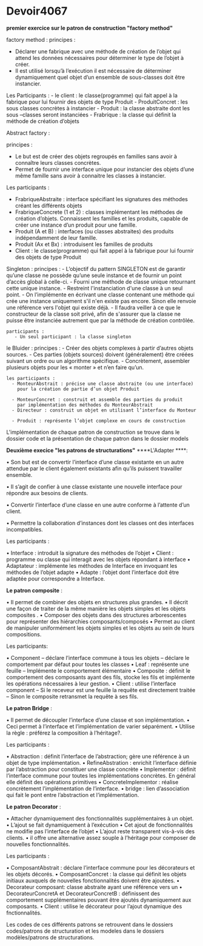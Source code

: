 # Devoir4067
**premier exercice sur le patron de construction "factory method"**

factory method :
principes :
  - Déclarer une fabrique avec une méthode de création de l’objet qui attend
    les données nécessaires pour déterminer le type de l’objet à créer.
  - Il est utilisé lorsqu’à l’exécution il est nécessaire de déterminer
    dynamiquement quel objet d’un ensemble de sous-classes doit être
    instancier.

  Les Participants : 
    - le client : le classe(programme) qui fait appel à la fabrique pour lui
      fournir des objets de type Produit
    - ProduitConcret : les sous classes concrètes à instancier
    - Produit : la classe abstraite dont les sous –classes seront instanciées
    - Frabrique : la classe qui définit la méthode de création d’objets

Abstract factory : 

principes :

  - Le but est de créer des objets regroupés en familles sans avoir à
    connaître leurs classes concrètes.
  - Permet de fournir une interface unique pour instancier des objets
    d’une même famille sans avoir à connaitre les classes à instancier.

Les participants : 
  - FrabriqueAbstraite : interface spécifiant les signatures des méthodes
    créant les différents objets
  - FrabriqueConcrete (1 et 2) : classes implémentant les méthodes de
    création d’objets. Connaissent les familles et les produits, capable de
    créer une instance d’un produit pour une famille.
  - Produit (A et B) : interfaces (ou classes abstraites) des produits
    indépendamment de leur famille.
  - Produit (Ax et Bx) : introduisent les familles de produits
  - Client : le classe(programme) qui fait appel à la fabrique pour lui
    fournir des objets de type Produit

 Singleton :
    principes : 
     - L’objectif du pattern SINGLETON est de garantir qu’une classe ne
       possède qu’une seule instance et de fournir un point d’accès global à
       celle-ci.
     - Fourni une méthode de classe unique retournant cette unique instance.
     - Restreint l'instanciation d'une classe à un seul point.
     - On l’implémente en écrivant une classe contenant une méthode qui
       crée une instance uniquement s'il n'en existe pas encore. Sinon elle
       renvoie une référence vers l'objet qui existe déjà.
     - Il faudra veiller à ce que le constructeur de la classe soit privé, afin de
       s'assurer que la classe ne puisse être instanciée autrement que par la
       méthode de création contrôlée.  

    participants : 
       - Un seul participant : la classe singleton
le Bluider :
    principes :
      - Créer des objets complexes à partir d’autres objets sources.
      - Ces parties (objets sources) doivent (généralement) être créées
        suivant un ordre ou un algorithme spécifique.
      - Concrètement, assembler plusieurs objets pour les « monter » et
        n’en faire qu’un.  

    les participants :
      - MonteurAbstrait : précise une classe abstraite (ou une interface)
        pour la création de partie d’un objet Produit

      - MonteurConcret : construit et assemble des parties du produit
        par implémentation des méthodes du MonteurAbstrait  
      - Directeur : construit un objet en utilisant l’interface du Monteur

      - Produit : représente l’objet complexe en cours de construction
L'implémentation de chaque patron de construction se trouve dans le dossier code et la présentation de chaque patron dans le dossier models      

**Deuxième execice "les patrons de structurations"**
****L'Adapter ****:

• Son but est de convertir l’interface d’une classe existante en un
  autre attendue par le client également existants afin qu’ils
  puissent travailler ensemble.
  
• Il s’agit de confier à une classe existante une nouvelle interface
  pour répondre aux besoins de clients.
  
• Convertir l’interface d’une classe en une autre conforme à
  l’attente d’un client.
  
• Permettre la collaboration d’instances dont les classes ont des
  interfaces incompatibles.

Les participants :

• Interface : introduit la signature des méthodes de l’objet
• Client : programme ou classe qui interagit avec les objets
  répondant à interface
• Adaptateur : implémente les méthodes de Interface en
  invoquant les méthodes de l’objet adapte
• Adapte : l’objet dont l’interface doit être adaptée pour
  correspondre a Interface.

**Le patron composite** :

• Il permet de combiner des objets en structures plus grandes.
• Il décrit une façon de traiter de la même manière les objets
  simples et les objets composites .
• Composer des objets dans des structures arborescentes pour
  représenter des hiérarchies composants/composés
• Permet au client de manipuler uniformément les objets simples et
  les objets au sein de leurs compositions.

Les participants:

• Component
  – déclare l’interface commune à tous les objets
  – déclare le comportement par défaut pour toutes les classes
• Leaf : représente une feuille
  – Implémente le comportement élémentaire
• Composite : définit le comportement des composants ayant des
  fils, stocke les fils et implémente les opérations nécessaires à leur
  gestion.
• Client : utilise l’interface component
  – Si le receveur est une feuille la requête est directement traitée
  – Sinon le composite retransmet la requête à ses fils.

**Le patron Bridge** :

• Il permet de découpler l’interface d’une classe et son
  implémentation.
• Ceci permet à l’interface et l’implémentation de varier
  séparément.
• Utilise la règle : préférez la composition à l’héritage?.

Les participants :

• Abstraction : définit l’interface de l’abstraction; gère une référence
  à un objet de type implémentation.
• RefineAbstration : enrichit l’interface définie par l’abstraction pour
  constituer une classe concrète
• Implementor : définit l’interface commune pour toutes les
  implémentations concrètes. En général elle définit des opérations
  primitives
• ConcreteImplementor : réalise concrètement l’implémentation de
  l’interface.
• bridge : lien d’association qui fait le pont entre l’abstraction et
  l’implémentation.

**Le patron Decorator** :

• Attacher dynamiquement des fonctionnalités supplémentaires à
  un objet.
• L’ajout se fait dynamiquement à l’exécution
• Cet ajout de fonctionnalités ne modifie pas l’interface de l’objet
• L’ajout reste transparent vis-à-vis des clients.
• il offre une alternative assez souple à l’héritage pour composer de
  nouvelles fonctionnalités.

Les participants :

• ComposantAbstrait : déclare l’interface commune pour les
  décorateurs et les objets décorés.
• ComposantConcret : la classe qui définit les objets initiaux auxquels
  de nouvelles fonctionnalités doivent être ajoutées.
• Decorateur composant: classe abstraite ayant une référence vers un
• DecorateurConcretA et DecorateurConcretB : définissent des
  comportement supplémentaires pouvant être ajoutés dynamiquement aux composants.
• Client : utilise le décorateur pour l’ajout dynamique des
  fnctionnalités.  

Les codes de ces différents patrons se retrouvent dans le dossiers codes/patrons de structuration et les modeles dans le dossiers modèles/patrons de structurations.
